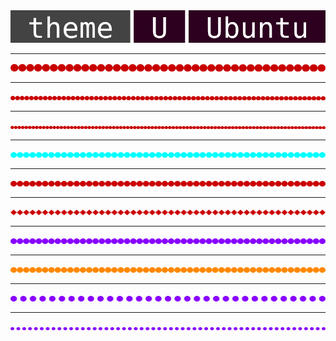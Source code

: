 <img src="U.svg" />

<hr>
<img src="line5-450px.svg" />

<hr>
<img src="line5-750px.svg" />

<hr>
<img src="line5-1000px.svg" />

<hr>
<img src="line5-900px-%230FF.svg" />

<hr>
<img src="line5-900px-%23CB0000.svg" />

<hr>
<img src="line4-900px-default.svg" />

<hr>
<img src="line5-900px%2380F.svg" />

<hr>
<img src="line5-900px-%23F80.svg" />

<hr>
<img src="line5-882px-%2380F.svg" />

<hr>
<img src="/line5-912px-%2380F.svg" />
